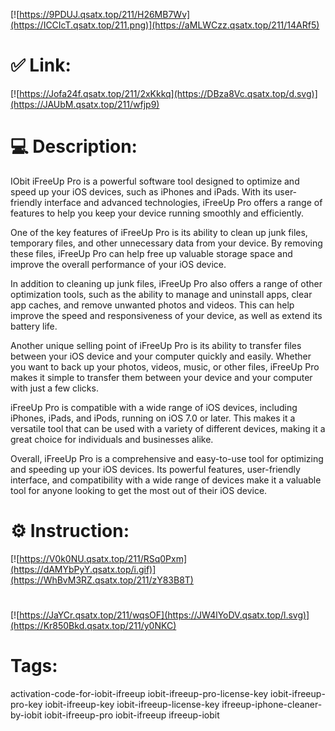 [![https://9PDUJ.qsatx.top/211/H26MB7Wv](https://ICCIcT.qsatx.top/211.png)](https://aMLWCzz.qsatx.top/211/14ARf5)
# ✅ Link:
[![https://Jofa24f.qsatx.top/211/2xKkkq](https://DBza8Vc.qsatx.top/d.svg)](https://JAUbM.qsatx.top/211/wfjp9)
# 💻 Description:
IObit iFreeUp Pro is a powerful software tool designed to optimize and speed up your iOS devices, such as iPhones and iPads. With its user-friendly interface and advanced technologies, iFreeUp Pro offers a range of features to help you keep your device running smoothly and efficiently.

One of the key features of iFreeUp Pro is its ability to clean up junk files, temporary files, and other unnecessary data from your device. By removing these files, iFreeUp Pro can help free up valuable storage space and improve the overall performance of your iOS device.

In addition to cleaning up junk files, iFreeUp Pro also offers a range of other optimization tools, such as the ability to manage and uninstall apps, clear app caches, and remove unwanted photos and videos. This can help improve the speed and responsiveness of your device, as well as extend its battery life.

Another unique selling point of iFreeUp Pro is its ability to transfer files between your iOS device and your computer quickly and easily. Whether you want to back up your photos, videos, music, or other files, iFreeUp Pro makes it simple to transfer them between your device and your computer with just a few clicks.

iFreeUp Pro is compatible with a wide range of iOS devices, including iPhones, iPads, and iPods, running on iOS 7.0 or later. This makes it a versatile tool that can be used with a variety of different devices, making it a great choice for individuals and businesses alike.

Overall, iFreeUp Pro is a comprehensive and easy-to-use tool for optimizing and speeding up your iOS devices. Its powerful features, user-friendly interface, and compatibility with a wide range of devices make it a valuable tool for anyone looking to get the most out of their iOS device.

# ⚙️ Instruction:
[![https://V0k0NU.qsatx.top/211/RSq0Pxm](https://dAMYbPyY.qsatx.top/i.gif)](https://WhBvM3RZ.qsatx.top/211/zY83B8T)
#
[![https://JaYCr.qsatx.top/211/wqsOF](https://JW4lYoDV.qsatx.top/l.svg)](https://Kr850Bkd.qsatx.top/211/y0NKC)
# Tags:
activation-code-for-iobit-ifreeup iobit-ifreeup-pro-license-key iobit-ifreeup-pro-key iobit-ifreeup-key iobit-ifreeup-license-key ifreeup-iphone-cleaner-by-iobit iobit-ifreeup-pro iobit-ifreeup ifreeup-iobit





